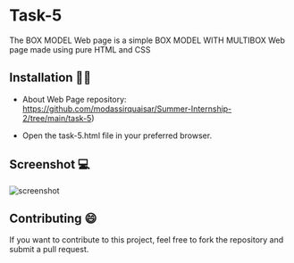 # Task-5

The BOX MODEL Web page is a simple BOX MODEL WITH MULTIBOX Web page made using pure HTML and CSS

## Installation 👨‍💻 

* About Web Page repository: https://github.com/modassirquaisar/Summer-Internship-2/tree/main/task-5)

* Open the task-5.html file in your preferred browser.

## Screenshot 💻


![screenshot](https://github.com/modassirquaisar/Summer-Internship-2/blob/main/task-5/Screenshot%202023-08-14%20152751.png)
## Contributing 😄

If you want to contribute to this project, feel free to fork the repository and submit a pull request.



